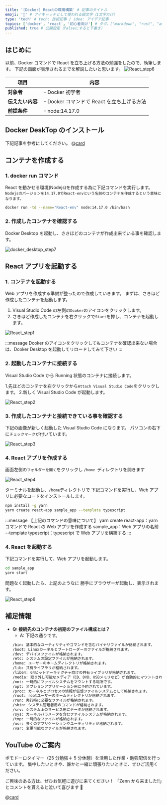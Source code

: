 ```yaml
---
title: '[Docker] Reactの環境構築' # 記事のタイトル
emoji: '🐳' # アイキャッチとして使われる絵文字（1文字だけ）
type: 'tech' # tech: 技術記事 / idea: アイデア記事
topics: ['docker', 'react', '初心者向け'] # タグ。["markdown", "rust", "aws"]のように指定する
published: true # 公開設定（falseにすると下書き）
---
```


## はじめに

以前、Docker コマンドで React を立ち上げる方法の勉強をしたので、執筆します。
下記の画面が表示されるまでを解説したいと思います。
![React_step6](/images/React_step6.png)

| 項目             | 内容                                       |
| ---------------- | ------------------------------------------ |
| **対象者**       | ・Docker 初学者                            |
| **伝えたい内容** | ・Docker コマンドで React を立ち上げる方法 |
| **前提条件**     | ・node:14.17.0                             |

## Docker DeskTop のインストール

下記記事を参考にしてください。
@[card](https://zenn.dev/aew2sbee/articles/docker-desktop-install)

## コンテナを作成する

### 1. docker run コマンド

React を動かせる環境(Nodejs)を作成する為に下記コマンドを実行します。
`Nodejsのバージョンを14.17.0でReact-envという名前のコンテナを作成するという意味になります。`

```bash
docker run -td --name="React-env" node:14.17.0 /bin/bash
```

### 2. 作成したコンテナを確認する

Docker Desktop を起動し、さきほどのコンテナが作成出来ている事を確認します。

![docker_desktop_step7](/images/docker_desktop_step7.png)

## React アプリを起動する

### 1. コンテナを起動する

Web アプリを作成する準備が整ったので作成していきます。
まずは、さきほど作成したコンテナを起動します。

1. Visual Studio Code の左側の`Dcoker`のアイコンをクリックします。
2. さきほど作成したコンテナを右クリックで`Start`を押し、コンテナを起動します。

![React_step1](/images/React_step1.png)

:::message
Dcoker のアイコンをクリックしてもコンテナを確認出来ない場合は、Dcoker Desktop を起動してリロードしてみて下さい
:::

### 2. 起動したコンテナに接続する

Visual Studio Code から Running 状態のコンテナに接続します。

1.先ほどのコンテナを右クリックから`Attach Visual Studio Code`をクリックします。 2.新しく Visual Studio Code が起動します。

![React_step2](/images/React_step2.png)

### 3. 作成したコンテナと接続できている事を確認する

下記の画像が新しく起動した Visual Studio Code になります。
パソコンの右下に`チェックマーク`が付いています。

![React_step3](/images/React_step3.png)

### 4. React アプリを作成する

画面左側の`フォルダーを開く`をクリックし
`/home `ディレクトリを開きます

![React_step4](/images/React_step4.png)

ターミナルを起動し、`/home`ディレクトリで
下記コマンドを実行し、Web アプリに必要なコードをインストールします。

```bash
npm install -g yarn
yarn create react-app sample_app --template typescript
```

:::message
【上記のコマンドの意味について】
yarn create react-app：yarn コマンドで React の Web アプリを作成する
sample_app：Web アプリの名前
--template typescript：typescript で Web アプリを構築する
:::

### 4. React を起動する

下記コマンドを実行して、Web アプリを起動します。

```bash
cd sample_app
yarn start
```

問題なく起動したら、上記のようなに
勝手にブラウザーが起動し、表示されます。

![React_step6](/images/React_step6.png)

## 補足情報

- **Q: 接続先のコンテナの初期のファイル構成とは？**
  - A: 下記の通りです。
  ```bash
  /bin: 基本的なユーティリティやコマンドを含むバイナリファイルが格納されます。
  /boot: Linuxカーネルとブートローダーのファイルが格納されます。
  /dev: デバイスファイルが格納されます。
  /etc: システムの設定ファイルが格納されます。
  /home: ユーザーのホームディレクトリが格納されます。
  /lib: 共有ライブラリが格納されます。
  /lib64: 64ビットアーキテクチャ向けの共有ライブラリが格納されます。
  /media: 取り外し可能なメディア（CD、DVD、USBメモリなど）が自動的にマウントされる場所です。
  /mnt: 一時的にファイルシステムをマウントする場所です。
  /opt: オプションアプリケーション用に予約されています。
  /proc: カーネルとプロセスの情報が仮想ファイルシステムとして格納されます。
  /root: rootユーザーのホームディレクトリが格納されます。
  /run: 実行時に必要なファイルが格納されます。
  /sbin: システム管理者用のコマンドが格納されます。
  /srv: システム上のサービス用にデータが格納されます。
  /sys: カーネルパラメータを含むファイルシステムが格納されます。
  /tmp: 一時的なファイルが格納されます。
  /usr: 多くのアプリケーションやユーティリティが格納されます。
  /var: 変更可能なファイルが格納されます。
  ```

## YouTube のご案内

ポモドーロタイマー（25 分勉強＋ 5 分休憩）を活用した作業・勉強配信を行っています。
集中したいときや、誰かと一緒に頑張りたいときに、ぜひご活用ください。

ご興味のある方は、ぜひお気軽に遊びに来てください！
「Zenn から来ました!!」とコメントを貰えると泣いて喜びます 🤣

@[card](https://www.youtube.com/@aew2sbee)
